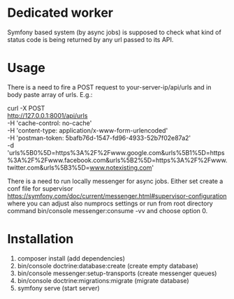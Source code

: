 # Dedicated worker
Symfony based system (by async jobs) is supposed to check what kind of status code is being returned by any url passed to its API.

# Usage
There is a need to fire a POST request to your-server-ip/api/urls and in body paste array of urls. E.g.:

curl -X POST \
  http://127.0.0.1:8001/api/urls \
  -H 'cache-control: no-cache' \
  -H 'content-type: application/x-www-form-urlencoded' \
  -H 'postman-token: 5bafb76d-1547-fd96-4933-52b7f02e87a2' \
  -d 'urls%5B0%5D=https%3A%2F%2Fwww.google.com&urls%5B1%5D=https%3A%2F%2Fwww.facebook.com&urls%5B2%5D=https%3A%2F%2Fwww.twitter.com&urls%5B3%5D=www.notexisting.com'
  
There is a need to run locally messenger for async jobs. Either set create a conf file for supervisor https://symfony.com/doc/current/messenger.html#supervisor-configuration where you can adjust also numprocs settings or run from root directory command bin/console messenger:consume -vv and choose option 0.
  
# Installation
1. composer install (add dependencies)
2. bin/console doctrine:database:create (create empty database)
3. bin/console messenger:setup-transports (create messenger queues)
4. bin/console doctrine:migrations:migrate (migrate database)
5. symfony serve (start server)
